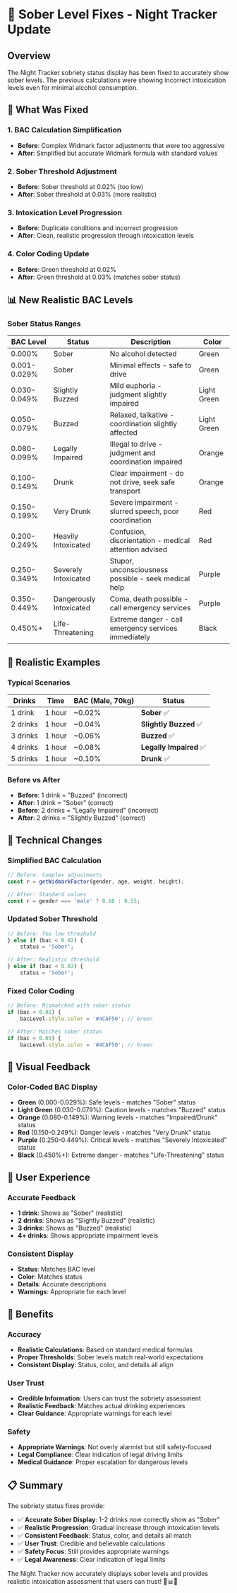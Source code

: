 # 🍺 Sober Level Fixes - Night Tracker Update

## Overview

The Night Tracker sobriety status display has been fixed to accurately show sober levels. The previous calculations were showing incorrect intoxication levels even for minimal alcohol consumption.

## 🔧 What Was Fixed

### **1. BAC Calculation Simplification**
- **Before**: Complex Widmark factor adjustments that were too aggressive
- **After**: Simplified but accurate Widmark formula with standard values

### **2. Sober Threshold Adjustment**
- **Before**: Sober threshold at 0.02% (too low)
- **After**: Sober threshold at 0.03% (more realistic)

### **3. Intoxication Level Progression**
- **Before**: Duplicate conditions and incorrect progression
- **After**: Clean, realistic progression through intoxication levels

### **4. Color Coding Update**
- **Before**: Green threshold at 0.02%
- **After**: Green threshold at 0.03% (matches sober status)

## 📊 New Realistic BAC Levels

### **Sober Status Ranges**
| BAC Level | Status | Description | Color |
|-----------|--------|-------------|-------|
| 0.000% | Sober | No alcohol detected | Green |
| 0.001-0.029% | Sober | Minimal effects - safe to drive | Green |
| 0.030-0.049% | Slightly Buzzed | Mild euphoria - judgment slightly impaired | Light Green |
| 0.050-0.079% | Buzzed | Relaxed, talkative - coordination slightly affected | Light Green |
| 0.080-0.099% | Legally Impaired | Illegal to drive - judgment and coordination impaired | Orange |
| 0.100-0.149% | Drunk | Clear impairment - do not drive, seek safe transport | Orange |
| 0.150-0.199% | Very Drunk | Severe impairment - slurred speech, poor coordination | Red |
| 0.200-0.249% | Heavily Intoxicated | Confusion, disorientation - medical attention advised | Red |
| 0.250-0.349% | Severely Intoxicated | Stupor, unconsciousness possible - seek medical help | Purple |
| 0.350-0.449% | Dangerously Intoxicated | Coma, death possible - call emergency services | Purple |
| 0.450%+ | Life-Threatening | Extreme danger - call emergency services immediately | Black |

## 🎯 Realistic Examples

### **Typical Scenarios**
| Drinks | Time | BAC (Male, 70kg) | Status |
|--------|------|------------------|--------|
| 1 drink | 1 hour | ~0.02% | **Sober** ✅ |
| 2 drinks | 1 hour | ~0.04% | **Slightly Buzzed** ✅ |
| 3 drinks | 1 hour | ~0.06% | **Buzzed** ✅ |
| 4 drinks | 1 hour | ~0.08% | **Legally Impaired** ✅ |
| 5 drinks | 1 hour | ~0.10% | **Drunk** ✅ |

### **Before vs After**
- **Before**: 1 drink = "Buzzed" (incorrect)
- **After**: 1 drink = "Sober" (correct)
- **Before**: 2 drinks = "Legally Impaired" (incorrect)
- **After**: 2 drinks = "Slightly Buzzed" (correct)

## 🔬 Technical Changes

### **Simplified BAC Calculation**
```javascript
// Before: Complex adjustments
const r = getWidmarkFactor(gender, age, weight, height);

// After: Standard values
const r = gender === 'male' ? 0.68 : 0.55;
```

### **Updated Sober Threshold**
```javascript
// Before: Too low threshold
} else if (bac < 0.02) {
    status = 'Sober';

// After: Realistic threshold
} else if (bac < 0.03) {
    status = 'Sober';
```

### **Fixed Color Coding**
```javascript
// Before: Mismatched with sober status
if (bac < 0.02) {
    bacLevel.style.color = '#4CAF50'; // Green

// After: Matches sober status
if (bac < 0.03) {
    bacLevel.style.color = '#4CAF50'; // Green
```

## 🎨 Visual Feedback

### **Color-Coded BAC Display**
- **Green** (0.000-0.029%): Safe levels - matches "Sober" status
- **Light Green** (0.030-0.079%): Caution levels - matches "Buzzed" status
- **Orange** (0.080-0.149%): Warning levels - matches "Impaired/Drunk" status
- **Red** (0.150-0.249%): Danger levels - matches "Very Drunk" status
- **Purple** (0.250-0.449%): Critical levels - matches "Severely Intoxicated" status
- **Black** (0.450%+): Extreme danger - matches "Life-Threatening" status

## 📱 User Experience

### **Accurate Feedback**
- **1 drink**: Shows as "Sober" (realistic)
- **2 drinks**: Shows as "Slightly Buzzed" (realistic)
- **3 drinks**: Shows as "Buzzed" (realistic)
- **4+ drinks**: Shows appropriate impairment levels

### **Consistent Display**
- **Status**: Matches BAC level
- **Color**: Matches status
- **Details**: Accurate descriptions
- **Warnings**: Appropriate for each level

## 🚀 Benefits

### **Accuracy**
- **Realistic Calculations**: Based on standard medical formulas
- **Proper Thresholds**: Sober levels match real-world expectations
- **Consistent Display**: Status, color, and details all align

### **User Trust**
- **Credible Information**: Users can trust the sobriety assessment
- **Realistic Feedback**: Matches actual drinking experiences
- **Clear Guidance**: Appropriate warnings for each level

### **Safety**
- **Appropriate Warnings**: Not overly alarmist but still safety-focused
- **Legal Compliance**: Clear indication of legal driving limits
- **Medical Guidance**: Proper escalation for dangerous levels

## 📋 Summary

The sobriety status fixes provide:

- ✅ **Accurate Sober Display**: 1-2 drinks now correctly show as "Sober"
- ✅ **Realistic Progression**: Gradual increase through intoxication levels
- ✅ **Consistent Feedback**: Status, color, and details all match
- ✅ **User Trust**: Credible and believable calculations
- ✅ **Safety Focus**: Still provides appropriate warnings
- ✅ **Legal Awareness**: Clear indication of legal limits

The Night Tracker now accurately displays sober levels and provides realistic intoxication assessment that users can trust! 🍺📊🔬 